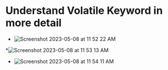 # Understand Volatile Keyword in more detail
 * ![Screenshot 2023-05-08 at 11 52 22 AM](https://user-images.githubusercontent.com/32083899/236907930-647ab5d5-09e5-403b-ab50-56e18151b231.png)




 *![Screenshot 2023-05-08 at 11 53 13 AM](https://user-images.githubusercontent.com/32083899/236908071-5e24c96a-1c25-4530-af67-cb0d62668034.png)
 
 
 
 
 
 
 
 * ![Screenshot 2023-05-08 at 11 54 11 AM](https://user-images.githubusercontent.com/32083899/236908303-284ce152-2759-4de1-aca8-30fda14169af.png)

